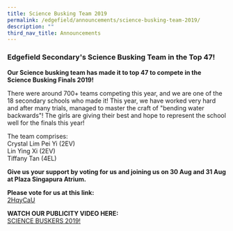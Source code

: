 ```yaml
---
title: Science Busking Team 2019
permalink: /edgefield/announcements/science-busking-team-2019/
description: ""
third_nav_title: Announcements
---
```

### Edgefield Secondary's Science Busking Team in the Top 47!

**Our Science busking team has made it to top 47 to compete in the Science Busking Finals 2019!**  
  
There were around 700+ teams competing this year, and we are one of the 18 secondary schools who made it! This year, we have worked very hard and after many trials, managed to master the craft of "bending water backwards"! The girls are giving their best and hope to represent the school well for the finals this year! 
  
The team comprises:  
Crystal Lim Pei Yi (2EV) <br>
Lin Ying Xi (2EV) <br>
Tiffany Tan (4EL)  
  

**Give us your support by voting for us and joining us on 30 Aug and 31 Aug at Plaza Singapura Atrium.** 

**Please vote for us at this link:** <br>
[2HqyCaU](https://bit.ly/2HqyCaU)  
  

**WATCH OUR PUBLICITY VIDEO HERE:** <br>
[SCIENCE BUSKERS 2019!](https://youtu.be/KtdEln7hIL0)